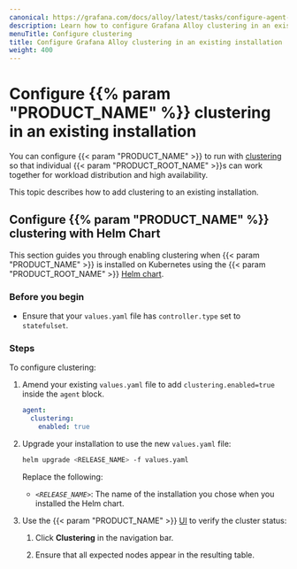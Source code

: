 ```yaml
---
canonical: https://grafana.com/docs/alloy/latest/tasks/configure-agent-clustering/
description: Learn how to configure Grafana Alloy clustering in an existing installation
menuTitle: Configure clustering
title: Configure Grafana Alloy clustering in an existing installation
weight: 400
---
```


# Configure {{% param "PRODUCT_NAME" %}} clustering in an existing installation

You can configure {{< param "PRODUCT_NAME" >}} to run with [clustering][] so that individual {{< param "PRODUCT_ROOT_NAME" >}}s can work together for workload distribution and high availability.

This topic describes how to add clustering to an existing installation.

## Configure {{% param "PRODUCT_NAME" %}} clustering with Helm Chart

This section guides you through enabling clustering when {{< param "PRODUCT_NAME" >}} is installed on Kubernetes using the {{< param "PRODUCT_ROOT_NAME" >}} [Helm chart][install-helm].

### Before you begin

- Ensure that your `values.yaml` file has `controller.type` set to `statefulset`.

### Steps

To configure clustering:

1. Amend your existing `values.yaml` file to add `clustering.enabled=true` inside the `agent` block.

   ```yaml
   agent:
     clustering:
       enabled: true
   ```

1. Upgrade your installation to use the new `values.yaml` file:

   ```bash
   helm upgrade <RELEASE_NAME> -f values.yaml
   ```

   Replace the following:

   - _`<RELEASE_NAME>`_: The name of the installation you chose when you installed the Helm chart.

1. Use the {{< param "PRODUCT_NAME" >}} [UI][] to verify the cluster status:

   1. Click **Clustering** in the navigation bar.

   1. Ensure that all expected nodes appear in the resulting table.

[clustering]: ../../concepts/clustering/
[beta]: ../../stability/#beta
[install-helm]: ../../get-started/install/kubernetes/
[UI]: ../debug/#component-detail-page

